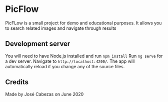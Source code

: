 # PicFlow

PicFLow is a small project for demo and educational purposes.
It allows you to search related images and navigate through results

## Development server 
You will need to have Node.js installed and run `npm install` 
Run `ng serve` for a dev server. Navigate to `http://localhost:4200/`. The app will automatically reload if you change any of the source files.

## Credits

Made by José Cabezas on June 2020


